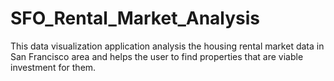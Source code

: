 # SFO_Rental_Market_Analysis
This data visualization application analysis the housing rental market data in San Francisco area and helps the user to find properties that are viable investment for them.  
